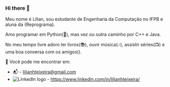 ### Hi there 👋

Meu nome é Lílian, sou estudante de Engenharia da Computação no IFPB e aluna da {Reprograma}.

Amo programar em Python(:snake:), mas vez ou outra caminho por C++ e Java.

No meu tempo livre adoro ler livros(:books:), ouvir música(:notes:), assistir séries(:tv:) e uma boa conversa com os amigos().

 :speech_balloon: Você pode me encontrar em:
- :mailbox_with_mail: - lilianhteixeira@gmail.com
- ![LinkedIn logo](https://user-images.githubusercontent.com/46824593/87449039-0754f100-c5d3-11ea-9eeb-4d10d71febae.png) - https://www.linkedin.com/in/lilianhteixeira/


<!--
**lilianhteixeira/lilianhteixeira** is a ✨ _special_ ✨ repository because its `README.md` (this file) appears on your GitHub profile.

Here are some ideas to get you started:

- 🔭 I’m currently working on ...
- 🌱 I’m currently learning ...
- 👯 I’m looking to collaborate on ...
- 🤔 I’m looking for help with ...
- 💬 Ask me about ...
- 📫 How to reach me: ...
- 😄 Pronouns: ...
- ⚡ Fun fact: ...
-->
